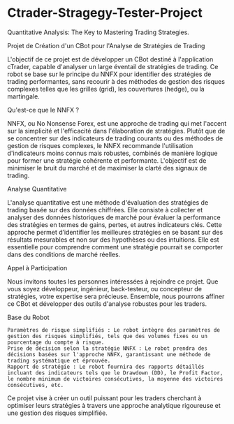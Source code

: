 # Ctrader-Stragegy-Tester-Project
Quantitative Analysis: The Key to Mastering Trading Strategies.


Projet de Création d'un CBot pour l'Analyse de Stratégies de Trading

L'objectif de ce projet est de développer un CBot destiné à l'application cTrader, capable d'analyser un large éventail de stratégies de trading. Ce robot se base sur le principe du NNFX pour identifier des stratégies de trading performantes, sans recourir à des méthodes de gestion des risques complexes telles que les grilles (grid), les couvertures (hedge), ou la martingale.

Qu'est-ce que le NNFX ?

NNFX, ou No Nonsense Forex, est une approche de trading qui met l'accent sur la simplicité et l'efficacité dans l'élaboration de stratégies. Plutôt que de se concentrer sur des indicateurs de trading courants ou des méthodes de gestion de risques complexes, le NNFX recommande l'utilisation d'indicateurs moins connus mais robustes, combinés de manière logique pour former une stratégie cohérente et performante. L'objectif est de minimiser le bruit du marché et de maximiser la clarté des signaux de trading.

Analyse Quantitative

L'analyse quantitative est une méthode d'évaluation des stratégies de trading basée sur des données chiffrées. Elle consiste à collecter et analyser des données historiques de marché pour évaluer la performance des stratégies en termes de gains, pertes, et autres indicateurs clés. Cette approche permet d’identifier les meilleures stratégies en se basant sur des résultats mesurables et non sur des hypothèses ou des intuitions. Elle est essentielle pour comprendre comment une stratégie pourrait se comporter dans des conditions de marché réelles.

Appel à Participation

Nous invitons toutes les personnes intéressées à rejoindre ce projet. Que vous soyez développeur, ingénieur, back-testeur, ou concepteur de stratégies, votre expertise sera précieuse. Ensemble, nous pourrons affiner ce CBot et développer des outils d'analyse robustes pour les traders.

Base du Robot

    Paramètres de risque simplifiés : Le robot intègre des paramètres de gestion des risques simplifiés, tels que des volumes fixes ou un pourcentage du compte à risque.
    Prise de décision selon la stratégie NNFX : Le robot prendra des décisions basées sur l'approche NNFX, garantissant une méthode de trading systématique et éprouvée.
    Rapport de stratégie : Le robot fournira des rapports détaillés incluant des indicateurs tels que le Drawdown (DD), le Profit Factor, le nombre minimum de victoires consécutives, la moyenne des victoires consécutives, etc.

Ce projet vise à créer un outil puissant pour les traders cherchant à optimiser leurs stratégies à travers une approche analytique rigoureuse et une gestion des risques simplifiée.
